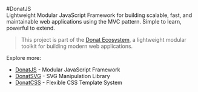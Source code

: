 #DonatJS  
Lightweight Modular JavaScript Framework for building scalable, fast, and maintainable web applications using the MVC pattern. Simple to learn, powerful to extend.  

> This project is part of the [Donat Ecosystem](https://github.com/sismadi), a lightweight modular toolkit for building modern web applications.

Explore more:
- [DonatJS](https://github.com/sismadi/donatjs) - Modular JavaScript Framework
- [DonatSVG](https://github.com/sismadi/donatsvg) - SVG Manipulation Library
- [DonatCSS](https://github.com/sismadi/donatcss) - Flexible CSS Template System
